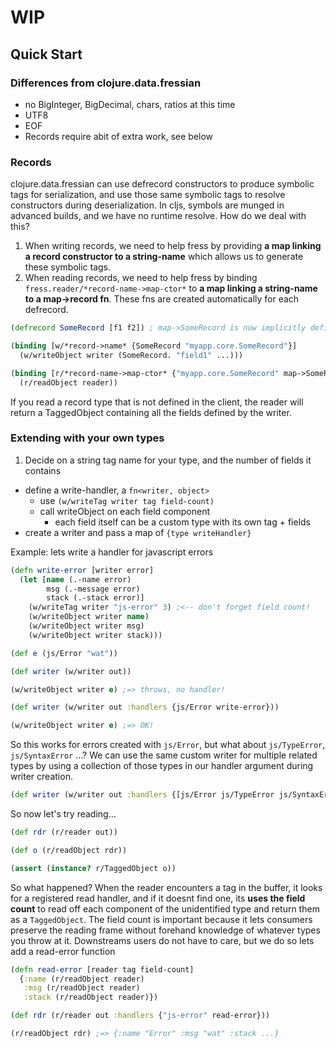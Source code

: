 
# WIP

## Quick Start

### Differences from clojure.data.fressian
  + no BigInteger, BigDecimal, chars, ratios at this time
  + UTF8
  + EOF
  + Records require abit of extra work, see below

### Records
clojure.data.fressian can use defrecord constructors to produce symbolic tags for serialization, and use those same symbolic tags to resolve constructors during deserialization. In cljs, symbols are munged in advanced builds, and we have no runtime resolve. How do we deal with this?

 1. When writing records, we need to help fress by providing __a map linking a record constructor to a string-name__ which allows us to generate these symbolic tags.
 2. When reading records, we need to help fress by binding `fress.reader/*record-name->map-ctor*` to  __a map linking a string-name to a map->record fn__. These fns are created automatically for each defrecord.


``` clojure
(defrecord SomeRecord [f1 f2]) ; map->SomeRecord is now implicitly defined

(binding [w/*record->name* {SomeRecord "myapp.core.SomeRecord"}]
  (w/writeObject writer (SomeRecord. "field1" ...)))

(binding [r/*record-name->map-ctor* {"myapp.core.SomeRecord" map->SomeRecord}]
  (r/readObject reader))
```

If you read a record type that is not defined in the client, the reader will return a TaggedObject containing all the fields defined by the writer.


### Extending with your own types
  1. Decide on a string tag name for your type, and the number of fields it contains
  + define a write-handler, a `fn<writer, object>`
    + use `(w/writeTag writer tag field-count)`
    + call writeObject on each field component
      + each field itself can be a custom type with its own tag + fields
  + create a writer and pass a map of `{type writeHandler}`


Example: lets write a handler for javascript errors

``` clojure
(defn write-error [writer error]
  (let [name (.-name error)
        msg (.-message error)
        stack (.-stack error)]
    (w/writeTag writer "js-error" 3) ;<-- don't forget field count!
    (w/writeObject writer name)
    (w/writeObject writer msg)
    (w/writeObject writer stack)))

(def e (js/Error "wat"))

(def writer (w/writer out))

(w/writeObject writer e) ;=> throws, no handler!

(def writer (w/writer out :handlers {js/Error write-error}))

(w/writeObject writer e) ;=> OK!
```
So this works for errors created with `js/Error`, but what about `js/TypeError`, `js/SyntaxError` ...? We can use the same custom writer for multiple related types by using a collection of those types in our handler argument during writer creation.

```clojure
(def writer (w/writer out :handlers {[js/Error js/TypeError js/SyntaxError]  write-error}))
```

So now let's try reading...

```clojure
(def rdr (r/reader out))

(def o (r/readObject rdr))

(assert (instance? r/TaggedObject o))
```

So what happened? When the reader encounters a tag in the buffer, it looks for a registered read handler, and if it doesnt find one, its **uses the field count** to read off each component of the unidentified type and return them as a `TaggedObject`. The field count is important because it lets consumers preserve the reading frame without forehand knowledge of whatever types you throw at it. Downstreams users do not have to care, but we do so lets add a read-error function

```clojure
(defn read-error [reader tag field-count]
  {:name (r/readObject reader)
   :msg (r/readObject reader)
   :stack (r/readObject reader)})

(def rdr (r/reader out :handlers {"js-error" read-error}))

(r/readObject rdr) ;=> {:name "Error" :msg "wat" :stack ...}

```


